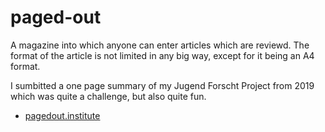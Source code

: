# paged-out

A magazine into which anyone can enter articles which are reviewd. The format of the article is not limited in any big way, except for it being an A4 format.

I sumbitted a one page summary of my Jugend Forscht Project from 2019 which was quite a challenge, but also quite fun.

- <a href="https://pagedout.institute">pagedout.institute</a>
